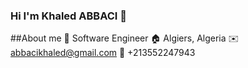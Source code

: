 

### Hi I'm Khaled ABBACI 👋

##About me
💼 Software Engineer
🏠 Algiers, Algeria
✉️ abbacikhaled@gmail.com
📱 +213552247943
